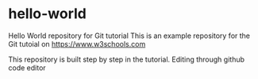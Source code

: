 # hello-world
Hello World repository for Git tutorial
This is an example repository for the Git tutoial on https://www.w3schools.com

This repository is built step by step in the tutorial.
Editing through github code editor
